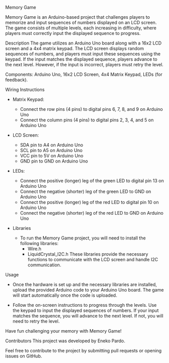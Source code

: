 Memory Game

Memory Game is an Arduino-based project that challenges players to memorize and input sequences of numbers displayed on an LCD screen. The game consists of multiple levels, each increasing in difficulty, where players must correctly input the displayed sequence to progress.

Description
The game utilizes an Arduino Uno board along with a 16x2 LCD screen and a 4x4 matrix keypad. The LCD screen displays random sequences of numbers, and players must input these sequences using the keypad. If the input matches the displayed sequence, players advance to the next level. However, if the input is incorrect, players must retry the level.

Components: Arduino Uno, 16x2 LCD Screen, 4x4 Matrix Keypad, LEDs (for feedback).

Wiring Instructions

  - Matrix Keypad:
      - Connect the row pins (4 pins) to digital pins 6, 7, 8, and 9 on Arduino Uno
      - Connect the column pins (4 pins) to digital pins 2, 3, 4, and 5 on Arduino Uno
        
  - LCD Screen:
      - SDA pin to A4 on Arduino Uno
      - SCL pin to A5 on Arduino Uno
      - VCC pin to 5V on Arduino Uno
      - GND pin to GND on Arduino Uno

  - LEDs:
      - Connect the positive (longer) leg of the green LED to digital pin 13 on Arduino Uno
      - Connect the negative (shorter) leg of the green LED to GND on Arduino Uno
      - Connect the positive (longer) leg of the red LED to digital pin 10 on Arduino Uno
      - Connect the negative (shorter) leg of the red LED to GND on Arduino Uno

  - Libraries
      - To run the Memory Game project, you will need to install the following libraries:
          - Wire.h
        - LiquidCrystal_I2C.h
    These libraries provide the necessary functions to communicate with the LCD screen and handle I2C communication.

Usage
   - Once the hardware is set up and the necessary libraries are installed, upload the provided Arduino code to your Arduino Uno board. The game will start automatically once the code is uploaded.

   - Follow the on-screen instructions to progress through the levels. Use the keypad to input the displayed sequences of numbers. If your input matches the sequence, you will advance to the next level. If not, you will need to retry the level.

Have fun challenging your memory with Memory Game!

Contributors
This project was developed by Eneko Pardo.

Feel free to contribute to the project by submitting pull requests or opening issues on GitHub.
